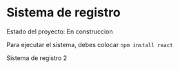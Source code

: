 <h1>Sistema de registro</h1>

Estado del proyecto: En construccion

Para ejecutar el sistema, debes colocar ```npm install react```

Sistema de registro 2
